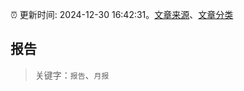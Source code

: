 :alarm_clock: 更新时间: 2024-12-30 16:42:31。[文章来源](/README.md)、[文章分类](/TAGS.md)

## 报告


> 关键字：`报告`、`月报`



